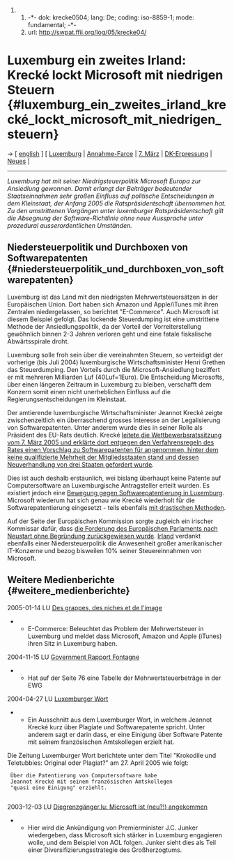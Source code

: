 1.  1.  -\*- dok: krecke0504; lang: De; coding: iso-8859-1; mode:
        fundamental; -\*-
    2.  url: <http://swpat.ffii.org/log/05/krecke04/>

# Luxemburg ein zweites Irland: Krecké lockt Microsoft mit niedrigen Steuern {#luxemburg_ein_zweites_irland_krecké_lockt_microsoft_mit_niedrigen_steuern}

-\> \[ [ english](Krecke0504En "wikilink") \] \[ [
Luxemburg](SwpatluDe "wikilink") \| [
Annahme-Farce](Cons050307De "wikilink") \| [ 7.
März](Eu0307De "wikilink") \| [
DK-Erpressung](Navision050215En "wikilink") \| [
Neues](SwpatcninoDe "wikilink") \]

------------------------------------------------------------------------

*Luxemburg hat mit seiner Niedrigsteuerpolitik Microsoft Europa zur
Ansiedlung gewonnen. Damit erlangt der Beiträger bedeutender
Staatseinnahmen sehr großen Einfluss auf politische Entscheidungen in
dem Kleinstaat, der Anfang 2005 die Ratspräsidentschaft übernommen hat.
Zu den umstrittenen Vorgängen unter luxemburger Ratspräsidentschaft gilt
die Absegnung der Software-Richtlinie ohne neue Aussprache unter
prozedural ausserordentlichen Umständen.*

## Niedersteuerpolitik und Durchboxen von Softwarepatenten {#niedersteuerpolitik_und_durchboxen_von_softwarepatenten}

Luxemburg ist das Land mit den niedrigsten Mehrwertsteuersätzen in der
Europäischen Union. Dort haben sich Amazon und Apple/iTunes mit ihren
Zentralen niedergelassen, so berichtet \"E-Commerce\". Auch Microsoft
ist diesem Beispiel gefolgt. Das lockende Steuerdumping ist eine
umstrittene Methode der Ansiedlungspolitik, da der Vorteil der
Vorreiterstellung gewöhnlich binnen 2-3 Jahren verloren geht und eine
fatale fiskalische Abwärtsspirale droht.

Luxemburg solle froh sein über die vereinahmten Steuern, so verteidigt
der vorherige (bis Juli 2004) luxemburgische Wirtschaftsminister Henri
Grethen das Steuerdumping. Den Vorteils durch die Microsoft-Ansiedlung
beziffert er mit mehreren Milliarden Luf (40Luf=1Euro). Die Entscheidung
Microsofts, über einen längeren Zeitraum in Luxemburg zu bleiben,
verschafft dem Konzern somit einen nicht unerheblichen Einfluss auf die
Regierungsentscheidungen im Kleinstaat.

Der amtierende luxemburgische Wirtschaftsminister Jeannot Krecké zeigte
zwischenzeitlich ein überraschend grosses Interesse an der Legalisierung
von Softwarepatenten. Unter anderem wurde dies in seiner Rolle als
Präsident des EU-Rats deutlich. Krecké [ leitete die
Wettbewerbsratssitzung vom 7. März 2005 und erklärte dort entgegen den
Verfahrensregeln des Rates einen Vorschlag zu Softwarepatenten für
angenommen, hinter dem keine qualifizierte Mehrheit der Mitgliedsstaaten
stand und dessen Neuverhandlung von drei Staaten gefordert
wurde](Cons050307De "wikilink").

Dies ist auch deshalb erstaunlich, wei bislang überhaupt keine Patente
auf Computersoftware an Luxemburgische Antragsteller erteilt wurden. Es
existiert jedoch eine [Bewegung gegen Softwarepatentierung in
Luxemburg](http://www.linux.lu/lilux/front_content.php?idcat=27 "wikilink").
Microsoft wiederum hat sich genau wie Krecké wiederholt für die
Softwarepatentierung eingesetzt - teils ebenfalls [ mit drastischen
Methoden](Navision050215En "wikilink").

Auf der Seite der Europäischen Kommission sorgte zugleich ein irischer
Kommissar dafür, dass [ die Forderung des Europäischen Parlaments nach
Neustart ohne Begründung zurückgewiesen wurde](Com050228De "wikilink").
[ Irland](SwpatieEn "wikilink") verdankt ebenfalls einer
Niedersteuerpolitik die Anwesenheit großer amerikanischer IT-Konzerne
und bezog bisweilen 10% seiner Steuereinnahmen von Microsoft.

## Weitere Medienberichte {#weitere_medienberichte}

2005-01-14 LU [Des grappes, des niches et de
l\'image](http://www.land.lu/html/dossiers/dossier_internet/ecommerce_140105.html "wikilink")

-   -   E-Commerce: Beleuchtet das Problem der Mehrwertsteuer in
        Luxemburg und meldet dass Microsoft, Amazon und Apple (iTunes)
        ihren Sitz in Luxemburg haben.

2004-11-15 LU [Government Rapport
Fontagne](http://www.eco.public.lu/documentation/rapports/Rapport_Fontagne.pdf "wikilink")

-   -   Hat auf der Seite 76 eine Tabelle der Mehrwertsteuerbeträge in
        der EWG

2004-04-27 LU [Luxemburger
Wort](http://swpat.ffii.org/log/05/krecke04/ "wikilink")

-   -   Ein Ausschnitt aus dem Luxemburger Wort, in welchem Jeannot
        Krecké kurz über Plagiate und Softwarepatente spricht. Unter
        anderem sagt er darin dass, er eine Einigung über Software
        Patente mit seinem französischen Amtskollegen erzielt hat.

Die Zeitung Luxemburger Wort berichtete unter dem Titel \"Krokodile und
Teletubbies: Original oder Plagiat?\" am 27. April 2005 wie folgt:

` Über die Patentierung von Computersoftware habe`\
` Jeannot Krecké mit seinem französischen Amtskollegen`\
` "quasi eine Einigung" erziehlt.`\
` `

2003-12-03 LU [Diegrenzgänger.lu: Microsoft ist (neu?!)
angekommen](http://www.diegrenzgaenger.lu/index.php?p=edito&edito_id=420 "wikilink")

-   -   Hier wird die Ankündigung von Premierminister J.C. Junker
        wiedergeben, dass Microsoft sich stärker in Luxemburg engagieren
        wolle, und dem Beispiel von AOL folgen. Junker sieht dies als
        Teil einer Diversifizierungsstrategie des Großherzogtums.
